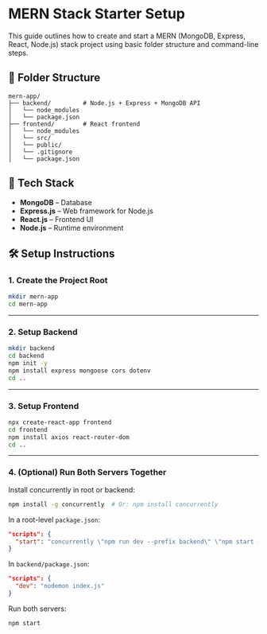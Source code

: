 # MERN Stack Starter Setup

This guide outlines how to create and start a MERN (MongoDB, Express, React, Node.js) stack project using basic folder structure and command-line steps.


## 📁 Folder Structure

```
mern-app/
├── backend/         # Node.js + Express + MongoDB API
│   └── node_modules
│   └── package.json  
├── frontend/        # React frontend
│   └── node_modules  
│   └── src/
│   └── public/
│   └── .gitignore
│   └── package.json
```

## 🧰 Tech Stack

- **MongoDB** – Database
- **Express.js** – Web framework for Node.js
- **React.js** – Frontend UI
- **Node.js** – Runtime environment


## 🛠️ Setup Instructions

### 1. Create the Project Root

```bash
mkdir mern-app
cd mern-app
````

---

### 2. Setup Backend

```bash
mkdir backend
cd backend
npm init -y
npm install express mongoose cors dotenv
cd ..
```

---

### 3. Setup Frontend

```bash
npx create-react-app frontend
cd frontend
npm install axios react-router-dom
cd ..
```

---

### 4. (Optional) Run Both Servers Together

Install concurrently in root or backend:

```bash
npm install -g concurrently  # Or: npm install concurrently
```

In a root-level `package.json`:

```json
"scripts": {
  "start": "concurrently \"npm run dev --prefix backend\" \"npm start --prefix frontend\""
}
```

In `backend/package.json`:

```json
"scripts": {
  "dev": "nodemon index.js"
}
```

Run both servers:

```bash
npm start
```
